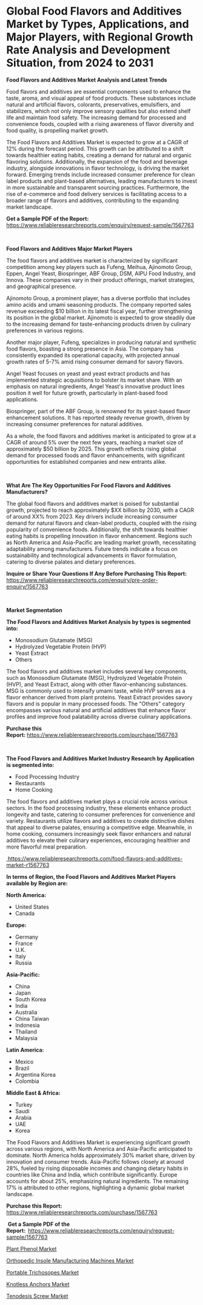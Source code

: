 <p><h1>Global Food Flavors and Additives Market by Types, Applications, and Major Players, with Regional Growth Rate Analysis and Development Situation, from 2024 to 2031</h1></p><p><strong>Food Flavors and Additives Market Analysis and Latest Trends</strong></p>
<p><p>Food flavors and additives are essential components used to enhance the taste, aroma, and visual appeal of food products. These substances include natural and artificial flavors, colorants, preservatives, emulsifiers, and stabilizers, which not only improve sensory qualities but also extend shelf life and maintain food safety. The increasing demand for processed and convenience foods, coupled with a rising awareness of flavor diversity and food quality, is propelling market growth.</p><p>The Food Flavors and Additives Market is expected to grow at a CAGR of 12% during the forecast period. This growth can be attributed to a shift towards healthier eating habits, creating a demand for natural and organic flavoring solutions. Additionally, the expansion of the food and beverage industry, alongside innovations in flavor technology, is driving the market forward. Emerging trends include increased consumer preference for clean label products and plant-based alternatives, leading manufacturers to invest in more sustainable and transparent sourcing practices. Furthermore, the rise of e-commerce and food delivery services is facilitating access to a broader range of flavors and additives, contributing to the expanding market landscape.</p></p>
<p><strong>Get a Sample PDF of the Report:&nbsp;</strong> <a href="https://www.reliableresearchreports.com/enquiry/request-sample/1567763?utm_campaign=7&utm_medium=2&utm_source=Github&utm_content=ia&utm_term=27122024&utm_id=food-flavors-and-additives">https://www.reliableresearchreports.com/enquiry/request-sample/1567763</a></p>
<p>&nbsp;</p>
<p><strong>Food Flavors and Additives Major Market Players</strong></p>
<p><p>The food flavors and additives market is characterized by significant competition among key players such as Fufeng, Meihua, Ajinomoto Group, Eppen, Angel Yeast, Biospringer, ABF Group, DSM, AIPU Food Industry, and Innova. These companies vary in their product offerings, market strategies, and geographical presence.</p><p>Ajinomoto Group, a prominent player, has a diverse portfolio that includes amino acids and umami seasoning products. The company reported sales revenue exceeding $10 billion in its latest fiscal year, further strengthening its position in the global market. Ajinomoto is expected to grow steadily due to the increasing demand for taste-enhancing products driven by culinary preferences in various regions.</p><p>Another major player, Fufeng, specializes in producing natural and synthetic food flavors, boasting a strong presence in Asia. The company has consistently expanded its operational capacity, with projected annual growth rates of 5-7% amid rising consumer demand for savory flavors.</p><p>Angel Yeast focuses on yeast and yeast extract products and has implemented strategic acquisitions to bolster its market share. With an emphasis on natural ingredients, Angel Yeast's innovative product lines position it well for future growth, particularly in plant-based food applications.</p><p>Biospringer, part of the ABF Group, is renowned for its yeast-based flavor enhancement solutions. It has reported steady revenue growth, driven by increasing consumer preferences for natural additives.</p><p>As a whole, the food flavors and additives market is anticipated to grow at a CAGR of around 5% over the next few years, reaching a market size of approximately $50 billion by 2025. This growth reflects rising global demand for processed foods and flavor enhancements, with significant opportunities for established companies and new entrants alike.</p></p>
<p>&nbsp;</p>
<p><strong>What Are The Key Opportunities For Food Flavors and Additives Manufacturers?</strong></p>
<p><p>The global food flavors and additives market is poised for substantial growth, projected to reach approximately $XX billion by 2030, with a CAGR of around XX% from 2023. Key drivers include increasing consumer demand for natural flavors and clean-label products, coupled with the rising popularity of convenience foods. Additionally, the shift towards healthier eating habits is propelling innovation in flavor enhancement. Regions such as North America and Asia-Pacific are leading market growth, necessitating adaptability among manufacturers. Future trends indicate a focus on sustainability and technological advancements in flavor formulation, catering to diverse palates and dietary preferences.</p></p>
<p><strong>Inquire or Share Your Questions If Any Before Purchasing This Report:</strong> <a href="https://www.reliableresearchreports.com/enquiry/pre-order-enquiry/1567763?utm_campaign=7&utm_medium=2&utm_source=Github&utm_content=ia&utm_term=27122024&utm_id=food-flavors-and-additives">https://www.reliableresearchreports.com/enquiry/pre-order-enquiry/1567763</a></p>
<p>&nbsp;</p>
<p><strong>Market Segmentation</strong></p>
<p><strong>The Food Flavors and Additives Market Analysis by types is segmented into:</strong></p>
<p><ul><li>Monosodium Glutamate (MSG)</li><li>Hydrolyzed Vegetable Protein (HVP)</li><li>Yeast Extract</li><li>Others</li></ul></p>
<p><p>The food flavors and additives market includes several key components, such as Monosodium Glutamate (MSG), Hydrolyzed Vegetable Protein (HVP), and Yeast Extract, along with other flavor-enhancing substances. MSG is commonly used to intensify umami taste, while HVP serves as a flavor enhancer derived from plant proteins. Yeast Extract provides savory flavors and is popular in many processed foods. The "Others" category encompasses various natural and artificial additives that enhance flavor profiles and improve food palatability across diverse culinary applications.</p></p>
<p><strong>Purchase this Report:&nbsp;</strong><a href="https://www.reliableresearchreports.com/purchase/1567763?utm_campaign=7&utm_medium=2&utm_source=Github&utm_content=ia&utm_term=27122024&utm_id=food-flavors-and-additives">https://www.reliableresearchreports.com/purchase/1567763</a></p>
<p>&nbsp;</p>
<p><strong>The Food Flavors and Additives Market Industry Research by Application is segmented into:</strong></p>
<p><ul><li>Food Processing Industry</li><li>Restaurants</li><li>Home Cooking</li></ul></p>
<p><p>The food flavors and additives market plays a crucial role across various sectors. In the food processing industry, these elements enhance product longevity and taste, catering to consumer preferences for convenience and variety. Restaurants utilize flavors and additives to create distinctive dishes that appeal to diverse palates, ensuring a competitive edge. Meanwhile, in home cooking, consumers increasingly seek flavor enhancers and natural additives to elevate their culinary experiences, encouraging healthier and more flavorful meal preparation.</p></p>
<p><a href="https://www.reliableresearchreports.com/food-flavors-and-additives-market-r1567763?utm_campaign=7&utm_medium=2&utm_source=Github&utm_content=ia&utm_term=27122024&utm_id=food-flavors-and-additives">&nbsp;https://www.reliableresearchreports.com/food-flavors-and-additives-market-r1567763</a></p>
<p><strong>In terms of Region, the Food Flavors and Additives Market Players available by Region are:</strong></p>
<p>
    <p> <strong> North America: </strong>
        <ul>
            <li>United States</li>
            <li>Canada</li>
        </ul>
        </p> 
    <p> <strong> Europe: </strong>
        <ul>
            <li>Germany</li>
            <li>France</li>
            <li>U.K.</li>
            <li>Italy</li>
            <li>Russia</li>
        </ul>
        </p> 
    <p> <strong> Asia-Pacific: </strong>
        <ul>
            <li>China</li>
            <li>Japan</li>
            <li>South Korea</li>
            <li>India</li>
            <li>Australia</li>
            <li>China Taiwan</li>
            <li>Indonesia</li>
            <li>Thailand</li>
            <li>Malaysia</li>
        </ul>
        </p> 
    <p> <strong> Latin America: </strong>
        <ul>
            <li>Mexico</li>
            <li>Brazil</li>
            <li>Argentina Korea</li>
            <li>Colombia</li>
        </ul>
        </p> 
    <p> <strong> Middle East & Africa: </strong>
        <ul>
            <li>Turkey</li>
            <li>Saudi</li>
            <li>Arabia</li>
            <li>UAE</li>
            <li>Korea</li>
        </ul>
    </p>
    </p>
<p><p>The Food Flavors and Additives Market is experiencing significant growth across various regions, with North America and Asia-Pacific anticipated to dominate. North America holds approximately 30% market share, driven by innovation and consumer trends. Asia-Pacific follows closely at around 28%, fueled by rising disposable incomes and changing dietary habits in countries like China and India, which contribute significantly. Europe accounts for about 25%, emphasizing natural ingredients. The remaining 17% is attributed to other regions, highlighting a dynamic global market landscape.</p></p>
<p><strong>Purchase this Report: </strong><a href="https://www.reliableresearchreports.com/purchase/1567763?utm_campaign=7&utm_medium=2&utm_source=Github&utm_content=ia&utm_term=27122024&utm_id=food-flavors-and-additives">https://www.reliableresearchreports.com/purchase/1567763</a></p>
<p>&nbsp;<strong>Get a Sample PDF of the Report:&nbsp;&nbsp;</strong><a href="https://www.reliableresearchreports.com/enquiry/request-sample/1567763?utm_campaign=7&utm_medium=2&utm_source=Github&utm_content=ia&utm_term=27122024&utm_id=food-flavors-and-additives">https://www.reliableresearchreports.com/enquiry/request-sample/1567763</a></p>
<p><strong></strong></p>
<p><p><a href="https://www.linkedin.com/pulse/value-segment-market-share-analysis-plant-phenol-forecast-1a6bf?utm_campaign=7&utm_medium=2&utm_source=Github&utm_content=ia&utm_term=27122024&utm_id=food-flavors-and-additives">Plant Phenol Market</a></p><p><a href="https://github.com/FahadAhmed223/Market-Research-Report-List-1/blob/main/orthopedic-insole-manufacturing-machines-market.md?utm_campaign=7&utm_medium=2&utm_source=Github&utm_content=ia&utm_term=27122024&utm_id=food-flavors-and-additives">Orthopedic Insole Manufacturing Machines Market</a></p><p><a href="https://github.com/NargisHussain432/Market-Research-Report-List-1/blob/main/portable-trichosopes-market.md?utm_campaign=7&utm_medium=2&utm_source=Github&utm_content=ia&utm_term=27122024&utm_id=food-flavors-and-additives">Portable Trichosopes Market</a></p><p><a href="https://www.linkedin.com/pulse/knotless-anchors-market-size-growth-type-application-region-omxpe?utm_campaign=7&utm_medium=2&utm_source=Github&utm_content=ia&utm_term=27122024&utm_id=food-flavors-and-additives">Knotless Anchors Market</a></p><p><a href="https://www.linkedin.com/pulse/tenodesis-screw-market-trends-report-industry-analysis-including-0pdqe?utm_campaign=7&utm_medium=2&utm_source=Github&utm_content=ia&utm_term=27122024&utm_id=food-flavors-and-additives">Tenodesis Screw Market</a></p></p>